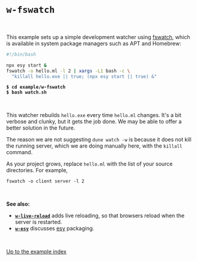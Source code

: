 # `w-fswatch`

<br>

This example sets up a simple development watcher using
[fswatch](https://github.com/emcrisostomo/fswatch), which is available in system
package managers such as APT and Homebrew:

```sh
#!/bin/bash

npx esy start &
fswatch -o hello.ml -l 2 | xargs -L1 bash -c \
  "killall hello.exe || true; (npx esy start || true) &"
```

<pre><code><b>$ cd example/w-fswatch</b>
<b>$ bash watch.sh</b></code></pre>

<br>

This watcher rebuilds `hello.exe` every time `hello.ml` changes. It's a bit
verbose and clunky, but it gets the job done. We may be able to offer a better
solution in the future.

The reason we are not suggesting `dune watch -w` is because it does not kill the
running server, which we are doing manually here, with the `killall` command.

As your project grows, replace `hello.ml` with the list of your source
directories. For example,

```
fswatch -o client server -l 2
```

<br>

**See also:**

- [**`w-live-reload`**](../w-live-reload#files) adds live reloading, so that
  browsers reload when the server is restarted.
- [**`w-esy`**](../w-esy#files) discusses [esy](https://esy.sh/) packaging.


<br>

[Up to the example index](../#examples)
